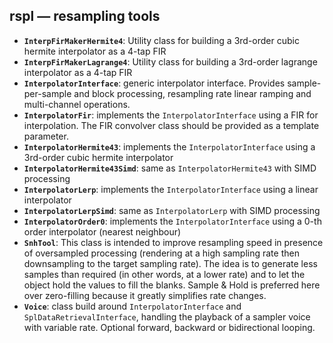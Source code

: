 ## rspl — resampling tools

- **`InterpFirMakerHermite4`**: Utility class for building a 3rd-order cubic hermite interpolator as a 4-tap FIR
- **`InterpFirMakerLagrange4`**: Utility class for building a 3rd-order lagrange interpolator as a 4-tap FIR
- **`InterpolatorInterface`**: generic interpolator interface. Provides sample-per-sample and block processing, resampling rate linear ramping and multi-channel operations.
- **`InterpolatorFir`**: implements the `InterpolatorInterface` using a FIR for interpolation. The FIR convolver class should be provided as a template parameter.
- **`InterpolatorHermite43`**: implements the `InterpolatorInterface` using a 3rd-order cubic hermite interpolator
- **`InterpolatorHermite43Simd`**: same as `InterpolatorHermite43` with SIMD processing
- **`InterpolatorLerp`**: implements the `InterpolatorInterface` using a linear interpolator
- **`InterpolatorLerpSimd`**: same as `InterpolatorLerp` with SIMD processing
- **`InterpolatorOrder0`**: implements the `InterpolatorInterface` using a 0-th order interpolator (nearest neighbour)
- **`SnhTool`**: This class is intended to improve resampling speed in presence of oversampled processing (rendering at a high sampling rate then downsampling to the target sampling rate). The idea is to generate less samples than required (in other words, at a lower rate) and to let the object hold the values to fill the blanks. Sample & Hold is preferred here over zero-filling because it greatly simplifies rate changes.
- **`Voice`**: class build around `InterpolatorInterface` and `SplDataRetrievalInterface`, handling the playback of a sampler voice with variable rate. Optional forward, backward or bidirectional looping.
